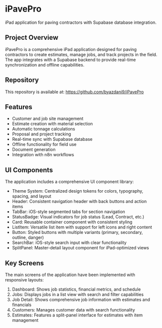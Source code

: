 # iPavePro

iPad application for paving contractors with Supabase database integration.

## Project Overview

iPavePro is a comprehensive iPad application designed for paving contractors to create estimates, manage jobs, and track projects in the field. The app integrates with a Supabase backend to provide real-time synchronization and offline capabilities.

## Repository

This repository is available at: https://github.com/byazdani9/iPavePro

## Features

- Customer and job site management
- Estimate creation with material selection
- Automatic tonnage calculations
- Proposal and project tracking
- Real-time sync with Supabase database
- Offline functionality for field use
- Document generation
- Integration with n8n workflows

## UI Components

The application includes a comprehensive UI component library:

- Theme System: Centralized design tokens for colors, typography, spacing, and layout
- Header: Consistent navigation header with back buttons and action items
- TabBar: iOS-style segmented tabs for section navigation
- StatusBadge: Visual indicators for job status (Lead, Contract, etc.)
- Card: Reusable container component with consistent styling
- ListItem: Versatile list item with support for left icons and right content
- Button: Styled buttons with multiple variants (primary, secondary, outline, danger)
- SearchBar: iOS-style search input with clear functionality
- SplitPanel: Master-detail layout component for iPad-optimized views

## Key Screens

The main screens of the application have been implemented with responsive layouts:

1. Dashboard: Shows job statistics, financial metrics, and schedule
2. Jobs: Displays jobs in a list view with search and filter capabilities
3. Job Detail: Shows comprehensive job information with estimates and financials
4. Customers: Manages customer data with search functionality
5. Estimates: Features a split-panel interface for estimates with item management
